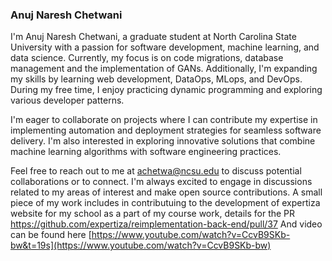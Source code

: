 ### Anuj Naresh Chetwani

I'm Anuj Naresh Chetwani, a graduate student at North Carolina State University with a passion for software development, machine learning, and data science. Currently, my focus is on code migrations, database management and the implementation of GANs. Additionally, I'm expanding my skills by learning web development, DataOps, MLops, and DevOps. During my free time, I enjoy practicing dynamic programming and exploring various developer patterns.

I'm eager to collaborate on projects where I can contribute my expertise in implementing automation and deployment strategies for seamless software delivery. I'm also interested in exploring innovative solutions that combine machine learning algorithms with software engineering practices.

Feel free to reach out to me at achetwa@ncsu.edu to discuss potential collaborations or to connect. I'm always excited to engage in discussions related to my areas of interest and make open source contributions. A small piece of my work includes in contributuing to the development of expertiza website for my school as a part of my course work, details for the PR https://github.com/expertiza/reimplementation-back-end/pull/37 And video can be found here [https://www.youtube.com/watch?v=CcvB9SKb-bw&t=19s](https://www.youtube.com/watch?v=CcvB9SKb-bw)

